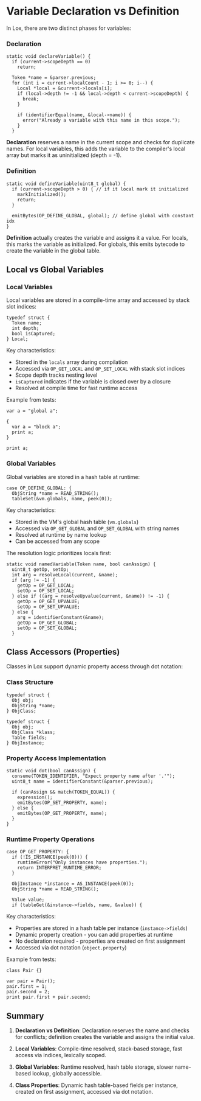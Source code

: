 # Variable Declaration vs Definition

In Lox, there are two distinct phases for variables:

### Declaration
```clox/src/compiler.c#L583-597
static void declareVariable() {
  if (current->scopeDepth == 0)
    return;

  Token *name = &parser.previous;
  for (int i = current->localCount - 1; i >= 0; i--) {
    Local *local = &current->locals[i];
    if (local->depth != -1 && local->depth < current->scopeDepth) {
      break;
    }

    if (identifierEqual(name, &local->name)) {
      error("Already a variable with this name in this scope.");
    }
  }
```

**Declaration** reserves a name in the current scope and checks for duplicate names. For local variables, this adds the variable to the compiler's local array but marks it as uninitialized (depth = -1).

### Definition
```clox/src/compiler.c#L606-616
static void defineVariable(uint8_t global) {
  if (current->scopeDepth > 0) { // if it local mark it initialized
    markInitialized();
    return;
  }

  emitBytes(OP_DEFINE_GLOBAL, global); // define global with constant idx
}
```

**Definition** actually creates the variable and assigns it a value. For locals, this marks the variable as initialized. For globals, this emits bytecode to create the variable in the global table.

## Local vs Global Variables

### Local Variables

Local variables are stored in a compile-time array and accessed by stack slot indices:

```clox/src/compiler.c#L25-29
typedef struct {
  Token name;
  int depth;
  bool isCaptured;
} Local;
```

Key characteristics:
- Stored in the `locals` array during compilation
- Accessed via `OP_GET_LOCAL` and `OP_SET_LOCAL` with stack slot indices
- Scope depth tracks nesting level
- `isCaptured` indicates if the variable is closed over by a closure
- Resolved at compile time for fast runtime access

Example from tests:
```clox/test/block.lox#L1-8
var a = "global a";

{
  var a = "block a";
  print a; 
}

print a; 
```

### Global Variables

Global variables are stored in a hash table at runtime:

```clox/src/vm.c#L292-296
case OP_DEFINE_GLOBAL: {
  ObjString *name = READ_STRING();
  tableSet(&vm.globals, name, peek(0));
```

Key characteristics:
- Stored in the VM's global hash table (`vm.globals`)
- Accessed via `OP_GET_GLOBAL` and `OP_SET_GLOBAL` with string names
- Resolved at runtime by name lookup
- Can be accessed from any scope

The resolution logic prioritizes locals first:
```clox/src/compiler.c#L406-420
static void namedVariable(Token name, bool canAssign) {
  uint8_t getOp, setOp;
  int arg = resolveLocal(current, &name);
  if (arg != -1) {
    getOp = OP_GET_LOCAL;
    setOp = OP_SET_LOCAL;
  } else if ((arg = resolveUpvalue(current, &name)) != -1) {
    getOp = OP_GET_UPVALUE;
    setOp = OP_SET_UPVALUE;
  } else {
    arg = identifierConstant(&name);
    getOp = OP_GET_GLOBAL;
    setOp = OP_SET_GLOBAL;
  }
```

## Class Accessors (Properties)

Classes in Lox support dynamic property access through dot notation:

### Class Structure
```clox/src/object.h#L78-87
typedef struct {
  Obj obj;
  ObjString *name;
} ObjClass;

typedef struct {
  Obj obj;
  ObjClass *klass;
  Table fields;
} ObjInstance;
```

### Property Access Implementation
```clox/src/compiler.c#L451-461
static void dot(bool canAssign) {
  consume(TOKEN_IDENTIFIER, "Expect property name after '.'");
  uint8_t name = identifierConstant(&parser.previous);

  if (canAssign && match(TOKEN_EQUAL)) {
    expression();
    emitBytes(OP_SET_PROPERTY, name);
  } else {
    emitBytes(OP_GET_PROPERTY, name);
  }
}
```

### Runtime Property Operations
```clox/src/vm.c#L381-397
case OP_GET_PROPERTY: {
  if (!IS_INSTANCE(peek(0))) {
    runtimeError("Only instances have properties.");
    return INTERPRET_RUNTIME_ERROR;
  }

  ObjInstance *instance = AS_INSTANCE(peek(0));
  ObjString *name = READ_STRING();

  Value value;
  if (tableGet(&instance->fields, name, &value)) {
```

Key characteristics:
- Properties are stored in a hash table per instance (`instance->fields`)
- Dynamic property creation - you can add properties at runtime
- No declaration required - properties are created on first assignment
- Accessed via dot notation (`object.property`)

Example from tests:
```clox/test/class_state.lox#L1-6
class Pair {}

var pair = Pair();
pair.first = 1;
pair.second = 2;
print pair.first + pair.second;
```

## Summary

1. **Declaration vs Definition**: Declaration reserves the name and checks for conflicts; definition creates the variable and assigns the initial value.

2. **Local Variables**: Compile-time resolved, stack-based storage, fast access via indices, lexically scoped.

3. **Global Variables**: Runtime resolved, hash table storage, slower name-based lookup, globally accessible.

4. **Class Properties**: Dynamic hash table-based fields per instance, created on first assignment, accessed via dot notation.
